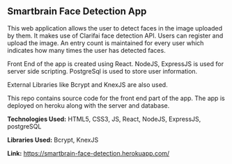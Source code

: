 ## Smartbrain Face Detection App

This web application allows the user to detect faces in the image uploaded by them.
It makes use of Clarifai face detection API.
Users can register and upload the image. 
An entry count is maintained for every user which indicates how many times the user has detected faces.

Front End of the app is created using React.
NodeJS, ExpressJS is used for server side scripting.
PostgreSql is used to store user information.

External Libraries like Bcrypt and KnexJS are also used.

This repo contains source code for the front end part of the app.
The app is deployed on heroku along with the server and database.

**Technologies Used:** HTML5, CSS3, JS, React, NodeJS, ExpressJS, postgreSQL

**Libraries Used:** Bcrypt, KnexJS

**Link:** https://smartbrain-face-detection.herokuapp.com/
